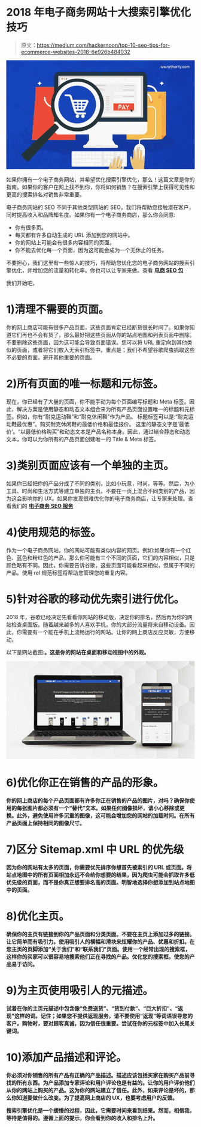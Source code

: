 # 2018 年电子商务网站十大搜索引擎优化技巧

> 原文：<https://medium.com/hackernoon/top-10-seo-tips-for-ecommerce-websites-2018-6e926b484032>

![](img/3457d949034cfeb523a2d4b5cbd4e1ea.png)

如果你拥有一个电子商务网站，并希望优化搜索引擎优化，那么！这篇文章是你的指南。如果你的客户在网上找不到你，你将如何销售？在搜索引擎上获得可见性和更高的搜索排名对销售非常重要。

电子商务网站的 SEO 不同于其他类型网站的 SEO。我们将帮助您接触潜在客户，同时提高收入和品牌知名度。如果你有一个电子商务商店，那么你会同意:

*   你有很多页。
*   每天都有许多自动生成的 URL 添加到您的网站中。
*   你的网站上可能会有很多内容相同的页面。
*   你不能去优化每一个页面，因为这可能会成为一个无休止的任务。

不要担心，我们这里有一些惊人的技巧，将帮助您优化您的电子商务网站的搜索引擎优化，并增加您的流量和转化率。你也可以让专家来做。查看 [**电商 SEO 包**](http://www.nethority.com/packages/e-commerce-seo-packages/)

我们开始吧，

# 1)清理不需要的页面。

你的网上商店可能有很多产品页面，这些页面肯定已经断货很长时间了。如果你知道它们再也不会有货了，那么最好把这些页面从你的站点地图和列表页面中删除。不要删除这些页面，因为这可能会导致页面错误。您可以将 URL 重定向到其他类似的页面，或者将它们放入无索引标签中。重点是；我们不希望谷歌爬虫抓取这些不必要的页面，避开其他重要的页面。

# 2)所有页面的唯一标题和元标签。

现在，你已经有了大量的页面，你不能手动为每个页面编写标题和 Meta 标签。因此，解决方案是使用静态和动态文本组合来为所有产品页面设置唯一的标题和元标签。例如，你有“耐克运动鞋”和“耐克休闲鞋”作为产品。
标题标签可以是:“耐克运动鞋最优惠”。购买耐克休闲鞋的最低价格和最佳报价。
这里的静态文字是‘最低价’。“以最低价格购买”和动态文本是产品名称本身。因此，通过结合静态和动态文本，你可以为你所有的产品页面创建唯一的 Title & Meta 标签。

# 3)类别页面应该有一个单独的主页。

如果你已经把你的产品分成了不同的类别，比如小玩意，时尚，等等。然后，为小工具、时尚和生活方式等建立单独的主页。不要在一页上混合不同类别的产品，因为这会影响你的 UX。如果你发现很难优化你的电子商务商店，让专家来处理。查看我们的 [**电子商务 SEO 服务**](http://www.nethority.com/services/e-commerce-seo-services/)

# 4)使用规范的标签。

作为一个电子商务网站，你的网站可能有类似内容的网页。例如:如果你有一个红色、蓝色和粉红色的产品，那么你可能有三个不同的页面，它们的内容相似，只是颜色略有不同。因此，你需要告诉谷歌，这些页面可能看起来相似，但属于不同的产品。使用 rel 规范标签将帮助您管理您的重复内容。

# 5)针对谷歌的移动优先索引进行优化。

2018 年，谷歌已经决定先看看你网站的移动版，决定你的排名，然后再为你的网站检查桌面版。随着越来越多的人喜欢手机，你的大部分流量将来自移动设备。因此，你需要有一个能在手机上流畅运行的网站。让你的网上商店反应灵敏，方便移动。

以下是网站截图:[](https://www.pricekart.com/)**。这是你的网站在桌面和移动视图中的外观。**

**![](img/a9d80aa1073c4e2cb715541974824d8b.png)**

# **6)优化你正在销售的产品的形象。**

**你的网上商店的每个产品页面都有许多你正在销售的产品的图片，对吗？确保你使用的每张图片都必须有一个“替代”文本。如果任何图像损坏，请小心移除或更换。此外，避免使用许多沉重的图像，这可能会增加您的网站的加载时间。在所有产品页面上保持相同的图像尺寸。**

# **7)区分 Sitemap.xml 中 URL 的优先级**

**因为你的网站有太多的页面，你需要优先排序你想首先被索引的 URL 或页面。将站点地图中的所有页面相加永远不会给你想要的结果，因为爬虫可能会抓取许多低优先级的页面，而不是你真正想要排名高的页面。明智地选择你想添加到站点地图中的页面。**

# **8)优化主页。**

**确保你的主页有链接到你的产品页面和分类页面。不要在主页上添加过多的链接。让它简单而有吸引力。使用吸引人的横幅和滑块来炫耀你的产品、优惠和折扣。在您主页的页脚添加“关于我们”和“联系我们”页面。使用一个经常出现的搜索框，这样你的买家可以很容易地搜索他们正在寻找的产品。优化您的搜索框，使您的产品易于访问。**

# **9)为主页使用吸引人的元描述。**

**试着在你的主页元描述中包含像“免费送货”、“货到付款”、“巨大折扣”、“返现”这样的词。记住；如果您不提供返现服务，请不要使用“返现”等词语误导您的客户。购物时，要对顾客真诚，因为信任很重要。尝试在你的元标签中加入长尾关键词。**

# **10)添加产品描述和评论。**

**你必须对你销售的所有产品有正确的产品描述。描述应该包括买家在购买产品前寻找的所有东西。为产品添加专家评论和用户评论也是有益的。让你的用户评价他们从你的网站上购买的产品。这为你的网站建立了信任。此外，如果评论是坏的，那么你知道要做什么改变。为了提高网上商店的 UX，也要考虑用户的反馈。**

**搜索引擎优化是一个缓慢的过程，因此，它需要时间来看到结果。然而，相信我，等待是值得的。遵循上面的提示，你会看到你的收入和排名上升。**